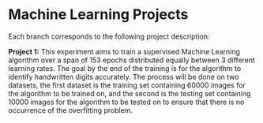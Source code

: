 # Machine Learning Projects

Each branch corresponds to the following project description:

**Project 1:** This experiment aims to train a supervised Machine Learning algorithm over a span of 153 epochs distributed equally between 3 different learning rates. The goal by the end of the training is for the algorithm to identify handwritten digits accurately. The process will be done on two datasets, the first dataset is the training set containing 60000 images for the algorithm to be trained on, and the second is the testing set containing 10000 images for the algorithm to be tested on to ensure that there is no occurrence of the overfitting problem.
